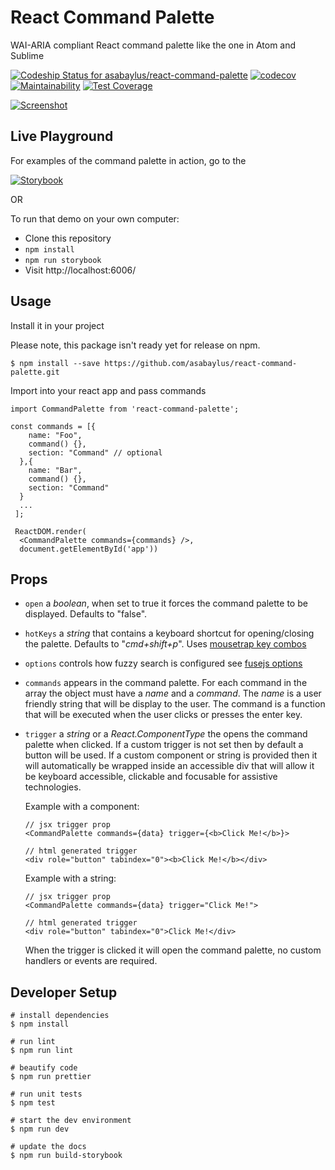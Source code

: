 
# React Command Palette
WAI-ARIA compliant React command palette like the one in Atom and Sublime

[![Codeship Status for asabaylus/react-command-palette](https://app.codeship.com/projects/f7cc0a30-3533-0135-cd98-56b308955afb/status?branch=master)](https://app.codeship.com/projects/227053)
[![codecov](https://codecov.io/gh/asabaylus/react-command-palette/branch/master/graph/badge.svg)](https://codecov.io/gh/asabaylus/react-command-palette)
[![Maintainability](https://api.codeclimate.com/v1/badges/761754992fe0cd293c40/maintainability)](https://codeclimate.com/github/asabaylus/react-command-palette/maintainability)
[![Test Coverage](https://api.codeclimate.com/v1/badges/761754992fe0cd293c40/test_coverage)](https://codeclimate.com/github/asabaylus/react-command-palette/test_coverage)

[![Screenshot](https://www.dropbox.com/s/7dogg4v7vfkzvgs/react-command-palette.gif?raw=1)](https://www.dropbox.com/s/7dogg4v7vfkzvgs/react-command-palette.gif?raw=1)

## Live Playground

For examples of the command palette in action, go to the 

[![Storybook](https://github.com/storybooks/press/blob/master/badges/storybook.svg)](https://baylus.com/react-command-palette/)

OR

To run that demo on your own computer:
* Clone this repository
* `npm install`
* `npm run storybook`
* Visit http://localhost:6006/

## Usage

Install it in your project

Please note, this package isn't ready yet for release on npm.

```
$ npm install --save https://github.com/asabaylus/react-command-palette.git
```

Import into your react app and pass commands

```
import CommandPalette from 'react-command-palette';

const commands = [{
    name: "Foo",
    command() {},
    section: "Command" // optional
  },{
    name: "Bar",
    command() {},
    section: "Command"
  }
  ... 
 ];
 
 ReactDOM.render(
  <CommandPalette commands={commands} />, 
  document.getElementById('app'))
```

## Props

* ```open``` a _boolean_, when set to true it forces the command palette to be displayed. Defaults to "false".

* ```hotKeys``` a _string_ that contains a keyboard shortcut for opening/closing the palette. Defaults to "_cmd+shift+p_". Uses [mousetrap key combos](https://craig.is/killing/mice)  

* ```options``` controls how fuzzy search is configured see [fusejs options](http://fusejs.io/)

* ```commands``` appears in the command palette. For each command in the array the object must have a _name_ and a _command_. The _name_ is a user friendly string that will be display to the user. The command is a function that will be executed when the user clicks or presses the enter key. 

* ```trigger``` a _string_ or a _React.ComponentType_ the opens the command palette when clicked. If a custom trigger is not set then by default a button will be used. If a custom component or string is provided then it will automatically be wrapped inside an accessible div that will allow it be keyboard accessible, clickable and focusable for assistive technologies.

  Example with a component:
  ```
  // jsx trigger prop
  <CommandPalette commands={data} trigger={<b>Click Me!</b>}>
  
  // html generated trigger
  <div role="button" tabindex="0"><b>Click Me!</b></div>
  ```

  Example with a string:
  ```
  // jsx trigger prop
  <CommandPalette commands={data} trigger="Click Me!">

  // html generated trigger
  <div role="button" tabindex="0">Click Me!</div>
  ```
  

  When the trigger is clicked it will open the command palette, no custom handlers or events are required.

## Developer Setup
```
# install dependencies
$ npm install

# run lint
$ npm run lint

# beautify code
$ npm run prettier

# run unit tests
$ npm test

# start the dev environment
$ npm run dev

# update the docs
$ npm run build-storybook
```
